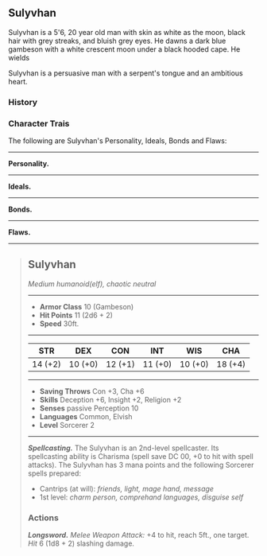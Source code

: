 ## Sulyvhan
Sulyvhan is a 5'6, 20 year old man with skin as white as the moon, black hair with grey streaks, and bluish grey eyes. He dawns a dark blue gambeson with a white crescent moon under a black hooded cape. He wields

Sulyvhan is a persuasive man with a serpent's tongue and an ambitious heart.

### History



### Character Trais
The following are Sulyvhan's Personality, Ideals, Bonds and Flaws:
___
**Personality.**

___
**Ideals.**

___
**Bonds.**

___
**Flaws.**


___
> ## Sulyvhan
>*Medium humanoid(elf), chaotic neutral*
> ___
> - **Armor Class** 10 (Gambeson)
> - **Hit Points** 11 (2d6 + 2)
> - **Speed** 30ft.
>___
>|   STR   |   DEX   |   CON   |   INT   |   WIS   |   CHA   |
>|:-------:|:-------:|:-------:|:-------:|:-------:|:-------:|
>| 14 (+2) | 10 (+0) | 12 (+1) | 11 (+0) | 10 (+0) | 18 (+4) |
>___
> - **Saving Throws** Con +3, Cha +6 
> - **Skills** Deception +6, Insight +2, Religion +2
> - **Senses** passive Perception 10
> - **Languages** Common, Elvish
> - **Level** Sorcerer 2
> ___
> ***Spellcasting.*** The Sulyvhan is an 2nd-level spellcaster. Its spellcasting ability is Charisma (spell save DC 00, +0 to hit with spell attacks). The Sulyvhan has 3 mana points and the following Sorcerer spells prepared:
> - Cantrips (at will): *friends, light, mage hand, message*
> - 1st level: *charm person, comprehand languages, disguise self*
>
> ### Actions
> ***Longsword.*** *Melee Weapon Attack:* +4 to hit, reach 5ft., one target. *Hit* 6 (1d8 + 2) slashing damage. 
